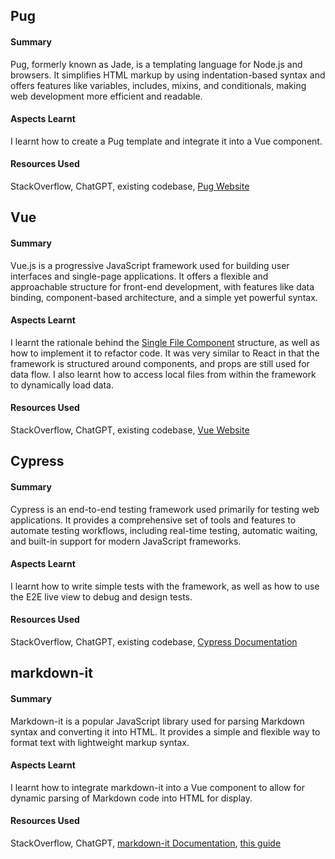## Pug
#### Summary
Pug, formerly known as Jade, is a templating language for Node.js and browsers. It simplifies HTML markup by using indentation-based syntax and offers features like variables, includes, mixins, and conditionals, making web development more efficient and readable.

#### Aspects Learnt
I learnt how to create a Pug template and integrate it into a Vue component.

#### Resources Used
StackOverflow, ChatGPT, existing codebase, [Pug Website](https://pugjs.org)


## Vue
#### Summary
Vue.js is a progressive JavaScript framework used for building user interfaces and single-page applications. It offers a flexible and approachable structure for front-end development, with features like data binding, component-based architecture, and a simple yet powerful syntax.

#### Aspects Learnt
I learnt the rationale behind the [Single File Component](https://vuejs.org/guide/scaling-up/sfc.html) structure, as well as how to implement it to refactor code. It was very similar to React in that the framework is structured around components, and props are still used for data flow. I also learnt how to access local files from within the framework to dynamically load data.

#### Resources Used
StackOverflow, ChatGPT, existing codebase, [Vue Website](https://vuejs.org/guide/introduction.html)


## Cypress
#### Summary
Cypress is an end-to-end testing framework used primarily for testing web applications. It provides a comprehensive set of tools and features to automate testing workflows, including real-time testing, automatic waiting, and built-in support for modern JavaScript frameworks.

#### Aspects Learnt
I learnt how to write simple tests with the framework, as well as how to use the E2E live view to debug and design tests.

#### Resources Used
StackOverflow, ChatGPT, existing codebase, [Cypress Documentation](https://docs.cypress.io/api/table-of-contents)

## markdown-it
#### Summary
Markdown-it is a popular JavaScript library used for parsing Markdown syntax and converting it into HTML. It provides a simple and flexible way to format text with lightweight markup syntax.

#### Aspects Learnt
I learnt how to integrate markdown-it into a Vue component to allow for dynamic parsing of Markdown code into HTML for display.

#### Resources Used
StackOverflow, ChatGPT, [markdown-it Documentation](https://github.com/markdown-it/markdown-it), [this guide](https://dev.to/matijanovosel/rendering-markdown-in-vue-3-3maj)



